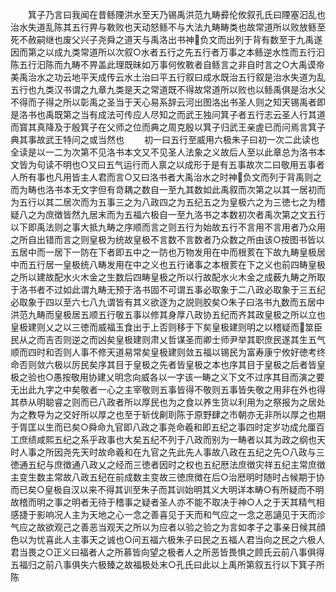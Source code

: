 <!-- { "loadSidebar": true } -->
　　箕子乃言曰我闻在昔鲧陻洪水至天乃锡禹洪范九畴彛伦攸叙孔氏曰陻塞汩乱也治水失道乱陈其五行畀与斁败也天动怒鲧不与大法九畴畴类也故常道所以败放鲧至死不赦嗣继也废父兴子尧舜之道天与禹洛出书神负文而出列于背有数至于九禹遂因而第之以成九类常道所以次叙○水者五行之先五行者万事之本鲧逆水性而五行汩陈五行汩陈而九畴不畀盖此理既昧如万事何攸斁者自鲧言之非自时言之○大禹谟帝美禹治水之功云地平天成传云水土治曰平五行叙曰成水既治五行叙是治水失道为乱五行也九类汉书谓之九章九类是天之常道既不得故常道所以败也以鲧禹俱是治水父不得而子得之所以彰禹之圣当于天心易系辞云河出图洛出书圣人则之知天锡禹者即是洛书也禹既第之当有成法可传应人尽知之而武王独问箕子者五行志云圣人行其道而寳其真降及于殷箕子在父师之位而典之周克殷以箕子归武王亲虗已而问焉言箕子典其事故武王特问之或当然也
　　初一曰五行至威用六极朱子曰初一次二此读也全读是以一二为次第不见洛书本文又不见圣人法象之义故后人至以此章总为洛书本文皆为句读不明也○又曰五气运行而人禀之以成形于是有五事故次二曰敬用五事者人所有事也凡用皆主人君而言○又曰洛书者大禹治水之时神负文而列于背禹则之而为畴也洛书本无文字但有竒耦之数自一至九其数如此禹叙而次第之以其一居初而为五行以其二居次而为五事三之为八政四之为五纪五之为皇极六之为三徳七之为稽疑八之为庶徴皆然九居末而为五福六极自一至九洛书之本数初次者禹次第之文五行以下即禹法则之事大抵九畴之序顺而言之则五行为始故五行不言用不言用者乃众用之所自出错而言之则皇极为统故皇极不言数不言数者乃众数之所由该○按图书皆以五居中而一居下一防在下者即五中之一防也万物发用在中而根荄在下故九畴皇极居中而五行居一皇极统八畴发用在中之义也五行诸事之本根荄在下之义也前四畴皇极之所以建故配水火木金之生数后四畴皇极之所以行故配水火木金之成薮九畴之所取于洛书者不过如此谓九畴无预于洛书固不可谓五事必取象于二八政必取象于三五纪必取象于四以至六七八九谓皆有其义欲逐为之説则胶矣○朱子曰洛书九数而五居中洪范九畴而皇极居五顺五行敬五事以修其身厚八政协五纪而齐其政皇极之所以立也皇极建则乂之以三徳而威福玉食出于上否则移于下矣皇极建则明之以稽疑而筮臣民从之而吉否则逆之而凶矣皇极建则肃乂哲谋圣而卿士师尹举其职庶民遂其生五气顺而四时和否则人事不修天道易常矣皇极建则敛五福以锡民为富寿康宁攸好徳考终命否则敛六极以厉民矣序其目于皇极之先者皆皇极之本也序其目于皇极之后者皆皇极之验也○愚按敬用协建乂明念向威各以一字该一畴之义下文不过序其目而演之要无出此九字之中矣敬者一心之主宰敬则五事皆得不敬则五事皆失敬之用非在外也得其恭从明聪睿之则而已八政者所以厚民也为之食以养生货以利用为之祭报为之居处为之教导为之交好所以厚之也至于斩伐劓刵陈于原野肆之市朝亦无非所以厚之也期于胥匡以生而已矣○舜命九官即八政之事尧命羲和即五纪之事四时定岁功成允厘百工庶绩咸熙五纪之系乎政事也大矣五纪不列于八政而别为一畴者以其为政之纲也天时人事之所因尧先天时故命羲和在九官之先此先人事故八政在五纪之先○八政与三徳通五纪与庶徴通八政乂之经而三徳者因时之权也五纪厯法庶徴灾祥五纪主常庶徴主变生数主常故八政五纪在前成数主变故三徳庶徴在后○治厯明时随时占候期于协而已矣○皇极自汉以来不得其训至朱子而其训始明其义大明详本畴○有所疑而不明故稽而明之事之明者无待于稽事之疑者圣人亦不能不取决于神○人之于天其精气相感捷于影响况人主为天地之心一念之善喜见于天而和气应之一念之恶讁见于天而沴气应之故欲观己之善恶当观天之所以为应者以验之验之为言如孝子之事亲日候其顔色以为忧喜此人主事天之诚也○问五福六极朱子曰民之五福人君当向之民之六极人君当畏之○正义曰福者人之所慕皆向望之极者人之所恶皆畏惧之顾氏云前八事俱得五福归之前八事俱失六极臻之故福极处末○孔氏曰此以上禹所第叙五行以下箕子所陈
